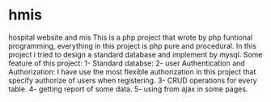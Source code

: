 # hmis
hospital website and mis
This is a php project that wrote by php funtional programming, everything in this project is php pure and procedural.
In this project i tried to design a standard database and implement by mysql.
Some feature of this project:
1- Standard databse: 
2- user Authentication and Authorization: I have use the most flexible authorization in this project that specify authorize of users  when  registering.
3- CRUD operations for every table. 
4- getting report of some data.
5- using from ajax in some pages.
  
